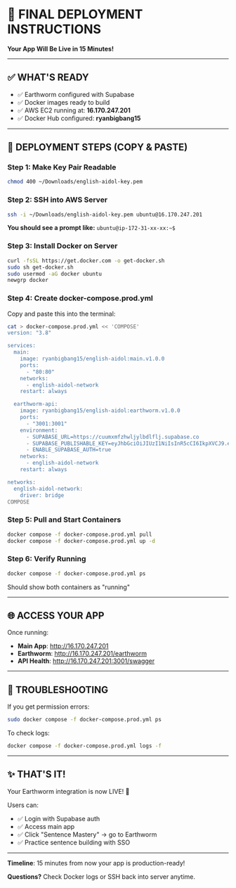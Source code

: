 # 🚀 FINAL DEPLOYMENT INSTRUCTIONS

**Your App Will Be Live in 15 Minutes!**

---

## ✅ WHAT'S READY

- ✅ Earthworm configured with Supabase
- ✅ Docker images ready to build
- ✅ AWS EC2 running at: **16.170.247.201**
- ✅ Docker Hub configured: **ryanbigbang15**

---

## 🎯 DEPLOYMENT STEPS (COPY & PASTE)

### Step 1: Make Key Pair Readable
```bash
chmod 400 ~/Downloads/english-aidol-key.pem
```

### Step 2: SSH into AWS Server
```bash
ssh -i ~/Downloads/english-aidol-key.pem ubuntu@16.170.247.201
```

**You should see a prompt like:** `ubuntu@ip-172-31-xx-xx:~$`

### Step 3: Install Docker on Server
```bash
curl -fsSL https://get.docker.com -o get-docker.sh
sudo sh get-docker.sh
sudo usermod -aG docker ubuntu
newgrp docker
```

### Step 4: Create docker-compose.prod.yml
Copy and paste this into the terminal:

```bash
cat > docker-compose.prod.yml << 'COMPOSE'
version: "3.8"

services:
  main:
    image: ryanbigbang15/english-aidol:main.v1.0.0
    ports:
      - "80:80"
    networks:
      - english-aidol-network
    restart: always

  earthworm-api:
    image: ryanbigbang15/english-aidol:earthworm.v1.0.0
    ports:
      - "3001:3001"
    environment:
      - SUPABASE_URL=https://cuumxmfzhwljylbdlflj.supabase.co
      - SUPABASE_PUBLISHABLE_KEY=eyJhbGciOiJIUzI1NiIsInR5cCI6IkpXVCJ9.eyJpc3MiOiJzdXBhYmFzZSIsInJlZiI6ImN1dW14bWZ6aHdsanlsYmRsZmxqIiwicm9sZSI6ImFub24iLCJpYXQiOjE3NTM1MTkxMjEsImV4cCI6MjA2OTA5NTEyMX0.8jqO_ciOttSxSLZnKY0i5oJmEn79ROF53TjUMYhNemI
      - ENABLE_SUPABASE_AUTH=true
    networks:
      - english-aidol-network
    restart: always

networks:
  english-aidol-network:
    driver: bridge
COMPOSE
```

### Step 5: Pull and Start Containers
```bash
docker compose -f docker-compose.prod.yml pull
docker compose -f docker-compose.prod.yml up -d
```

### Step 6: Verify Running
```bash
docker compose -f docker-compose.prod.yml ps
```

Should show both containers as "running"

---

## 🌐 ACCESS YOUR APP

Once running:

- **Main App**: http://16.170.247.201
- **Earthworm**: http://16.170.247.201/earthworm
- **API Health**: http://16.170.247.201:3001/swagger

---

## 🔧 TROUBLESHOOTING

If you get permission errors:
```bash
sudo docker compose -f docker-compose.prod.yml ps
```

To check logs:
```bash
docker compose -f docker-compose.prod.yml logs -f
```

---

## ✨ THAT'S IT!

Your Earthworm integration is now LIVE! 🎉

Users can:
- ✅ Login with Supabase auth
- ✅ Access main app
- ✅ Click "Sentence Mastery" → go to Earthworm
- ✅ Practice sentence building with SSO

---

**Timeline**: 15 minutes from now your app is production-ready!

**Questions?** Check Docker logs or SSH back into server anytime.

